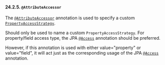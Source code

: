 #### 24.2.5. `@AttributeAccessor`

<div class="paragraph">

The [`@AttributeAccessor`](https://docs.jboss.org/hibernate/orm/5.2/javadocs/org/hibernate/annotations/AttributeAccessor.html) annotation is used to specify a custom [`PropertyAccessStrategy`](https://docs.jboss.org/hibernate/orm/5.2/javadocs/org/hibernate/property/access/spi/PropertyAccessStrategy.html).

</div>
<div class="paragraph">

Should only be used to name a custom `PropertyAccessStrategy`.
For property/field access type, the JPA [`@Access`](#annotations-jpa-access) annotation should be preferred.

</div>
<div class="paragraph">

However, if this annotation is used with either value="property" or value="field", it will act just as the corresponding usage of the JPA [`@Access`](#annotations-jpa-access) annotation.

</div>
</div>
<div class="sect3">

